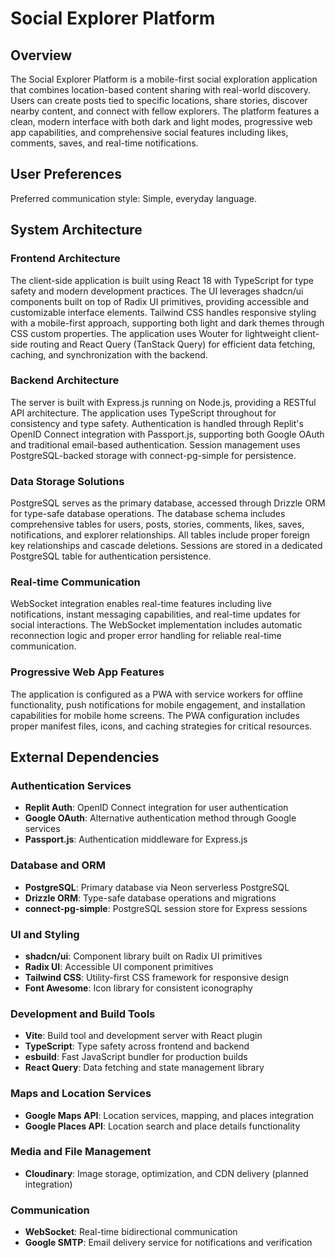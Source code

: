 # Social Explorer Platform

## Overview

The Social Explorer Platform is a mobile-first social exploration application that combines location-based content sharing with real-world discovery. Users can create posts tied to specific locations, share stories, discover nearby content, and connect with fellow explorers. The platform features a clean, modern interface with both dark and light modes, progressive web app capabilities, and comprehensive social features including likes, comments, saves, and real-time notifications.

## User Preferences

Preferred communication style: Simple, everyday language.

## System Architecture

### Frontend Architecture
The client-side application is built using React 18 with TypeScript for type safety and modern development practices. The UI leverages shadcn/ui components built on top of Radix UI primitives, providing accessible and customizable interface elements. Tailwind CSS handles responsive styling with a mobile-first approach, supporting both light and dark themes through CSS custom properties. The application uses Wouter for lightweight client-side routing and React Query (TanStack Query) for efficient data fetching, caching, and synchronization with the backend.

### Backend Architecture
The server is built with Express.js running on Node.js, providing a RESTful API architecture. The application uses TypeScript throughout for consistency and type safety. Authentication is handled through Replit's OpenID Connect integration with Passport.js, supporting both Google OAuth and traditional email-based authentication. Session management uses PostgreSQL-backed storage with connect-pg-simple for persistence.

### Data Storage Solutions
PostgreSQL serves as the primary database, accessed through Drizzle ORM for type-safe database operations. The database schema includes comprehensive tables for users, posts, stories, comments, likes, saves, notifications, and explorer relationships. All tables include proper foreign key relationships and cascade deletions. Sessions are stored in a dedicated PostgreSQL table for authentication persistence.

### Real-time Communication
WebSocket integration enables real-time features including live notifications, instant messaging capabilities, and real-time updates for social interactions. The WebSocket implementation includes automatic reconnection logic and proper error handling for reliable real-time communication.

### Progressive Web App Features
The application is configured as a PWA with service workers for offline functionality, push notifications for mobile engagement, and installation capabilities for mobile home screens. The PWA configuration includes proper manifest files, icons, and caching strategies for critical resources.

## External Dependencies

### Authentication Services
- **Replit Auth**: OpenID Connect integration for user authentication
- **Google OAuth**: Alternative authentication method through Google services
- **Passport.js**: Authentication middleware for Express.js

### Database and ORM
- **PostgreSQL**: Primary database via Neon serverless PostgreSQL
- **Drizzle ORM**: Type-safe database operations and migrations
- **connect-pg-simple**: PostgreSQL session store for Express sessions

### UI and Styling
- **shadcn/ui**: Component library built on Radix UI primitives
- **Radix UI**: Accessible UI component primitives
- **Tailwind CSS**: Utility-first CSS framework for responsive design
- **Font Awesome**: Icon library for consistent iconography

### Development and Build Tools
- **Vite**: Build tool and development server with React plugin
- **TypeScript**: Type safety across frontend and backend
- **esbuild**: Fast JavaScript bundler for production builds
- **React Query**: Data fetching and state management library

### Maps and Location Services
- **Google Maps API**: Location services, mapping, and places integration
- **Google Places API**: Location search and place details functionality

### Media and File Management
- **Cloudinary**: Image storage, optimization, and CDN delivery (planned integration)

### Communication
- **WebSocket**: Real-time bidirectional communication
- **Google SMTP**: Email delivery service for notifications and verification